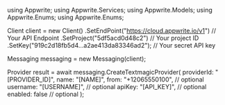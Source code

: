 using Appwrite;
using Appwrite.Services;
using Appwrite.Models;
using Appwrite.Enums;
using Appwrite.Enums;

Client client = new Client()
    .SetEndPoint("https://cloud.appwrite.io/v1") // Your API Endpoint
    .SetProject("5df5acd0d48c2") // Your project ID
    .SetKey("919c2d18fb5d4...a2ae413da83346ad2"); // Your secret API key

Messaging messaging = new Messaging(client);

Provider result = await messaging.CreateTextmagicProvider(
    providerId: "[PROVIDER_ID]",
    name: "[NAME]",
    from: "+12065550100", // optional
    username: "[USERNAME]", // optional
    apiKey: "[API_KEY]", // optional
    enabled: false // optional
);